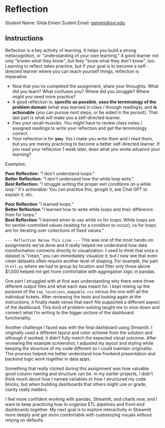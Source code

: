 # Reflection

Student Name:  Gilda Emeni
Sudent Email:  gemeni@syr.edu

## Instructions

Reflection is a key activity of learning. It helps you build a strong metacognition, or "understanding of your own learning." A good learner not only "knows what they know", but they "know what they don't know", too. Learning to reflect takes practice, but if your goal is to become a self-directed learner where you can teach yourself things, reflection is imperative.

- Now that you've completed the assignment, share your throughts. What did you learn? What confuses you? Where did you struggle? Where might you need more practice?
- A good reflection is: **specific as possible**,  **uses the terminology of the problem domain** (what was learned in class / through readings), and **is actionable** (you can pursue next steps, or be aided in the pursuit). That last part is what will make you a self-directed learner.
- Flex your recall muscles. You might have to review class notes / assigned readings to write your reflection and get the terminology correct.
- Your reflection is for **you**. Yes I make you write them and I read them, but you are merely practicing to become a better self-directed learner. If you read your reflection 1 week later, does what you wrote advance your learning?

Examples:

**Poor Reflection:**  "I don't understand loops."   
**Better Reflection:** "I don't undersand how the while loop exits."   
**Best Reflection:** "I struggle writing the proper exit conditions on a while loop." It's actionable: You can practice this, google it, ask Chat GPT to explain it, etc. 

**Poor Reflection** "I learned loops."   
**Better Reflection** "I learned how to write while loops and their difference from for loops."   
**Best Reflection** "I learned when to use while vs for loops. While loops are for sentiel-controlled values (waiting for a condition to occur), vs for loops are for iterating over collections of fixed values."

`--- Reflection Below This Line ---`
This was one of the most hands-on assignments we’ve done and it really helped me understand how data transformation connects directly to visualization. I used to think that once a dataset is “clean,” you can immediately visualize it, but I now see that even clean datasets often require another level of shaping. For example, the part in `etl.py` where we had to group by location and filter only those above $1,000 helped me get more comfortable with aggregation logic in pandas.

One part I struggled with at first was understanding why there were three different output files and what each was meant for. I kept mixing up the purpose of the `top_locations_mappable.csv` versus the one with all the individual tickets. After reviewing the tests and looking again at the instructions, it finally made sense that each file supported a different aspect of the dashboard. This kind of problem-solving taught me to slow down and connect what I’m writing to the bigger picture of the dashboard functionality.

Another challenge I faced was with the final dashboard using Streamlit. I originally used a different layout and color scheme from the solution and although it worked, it didn’t fully match the expected visual outcome. After reviewing the example screenshot, I adjusted my layout and styling while keeping the structure of my code different so I could maintain originality. This process helped me better understand how frontend presentation and backend logic work together in data apps.

Something that really clicked during this assignment was how valuable good column naming and structure can be. In my earlier projects, I didn’t think much about how I named variables or how I structured my code blocks, but when building dashboards that others might use or grade, clarity really matters. 

I feel more confident working with pandas, Streamlit, and charts now, and I want to keep practicing how to organize ETL pipelines and front-end dashboards together. My next goal is to explore interactivity in Streamlit more deeply and get more comfortable with customizing visuals without relying on defaults.
